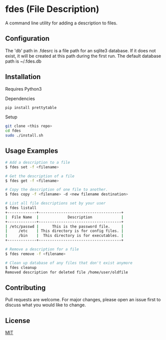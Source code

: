 # fdes (File Description)

A command line utility for adding a description to files.

## Configuration

The 'db' path in .fdesrc is a file path for an sqlite3 database. If it does not exist, it will be created at this path during the first run.
The default database path is ~/.fdes.db

## Installation

Requires Python3

Dependencies
```bash
pip install prettytable

```
Setup
```bash
git clone <this repo>
cd fdes
sudo ./install.sh
```

## Usage Examples

```bash
# Add a description to a file
$ fdes set -f <filename>

# Get the description of a file
$ fdes get -f <filename>

# Copy the description of one file to another.
$ fdes copy -f <filename> -d <new filename destination>

# List all file descriptions set by your user
$ fdes listall
+-------------+-------------------------------------+
|  File Name  |             Description             |
+-------------+-------------------------------------+
| /etc/passwd |      This is the password file.     |
|     /etc    | This directory is for config files. |
|     /bin    |  This directory is for executables. |
+-------------+-------------------------------------+

# Remove a description for a file
$ fdes remove -f <filename>

# Clean up database of any files that don't exist anymore
$ fdes cleanup
Removed description for deleted file /home/user/oldfile
```

## Contributing
Pull requests are welcome. For major changes, please open an issue first to discuss what you would like to change.

## License
[MIT](https://choosealicense.com/licenses/mit/)
